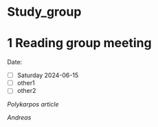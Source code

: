 # Study_group

# 1 Reading group meeting
Date:
- [ ] Saturday 2024-06-15 
- [ ] other1
- [ ] other2

_Polykarpos article_


_Andreas_
